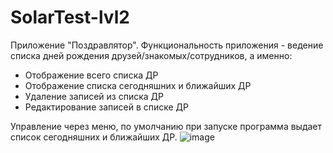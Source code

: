 # SolarTest-lvl2
Приложение "Поздравлятор". Функциональность приложения - ведение списка дней рождения друзей/знакомых/сотрудников, а именно:
* Отображение всего списка ДР
* Отображение списка сегодняшних и ближайших ДР
* Удаление записей из списка ДР
* Редактирование записей в списке ДР

Управление через меню, по умолчанию при запуске программа выдает список сегодняшних и ближайших ДР.
![image](https://user-images.githubusercontent.com/68563967/185125763-e978695e-ca05-4400-8650-f0cf074a85af.png)
